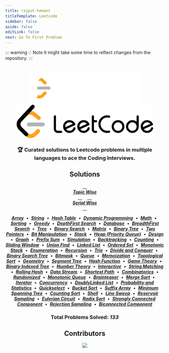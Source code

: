 ```yaml
---
title: rajput-hemant
titleTemplate: Leetcode
sidebar: false
aside: false
editLink: false
next: Go To First Problem
---
```


<script setup>
import { useData } from 'vitepress'

const { isDark } = useData();
</script>

::: warning 💡 Note
It might take some time to reflect changes from the repository.
:::

<br>

<div align="center">

<img v-if="isDark" src="/dark.png" />
<img v-else src="/light.png" />

### 🏆 Curated solutions to Leetcode problems in multiple languages to ace the Coding Interviews.

## Solutions

[<Badge type="warning"> <br> **_Topic Wise_** <br> </Badge>][topicwise] &nbsp;&nbsp;
[<Badge type="warning"> <br> **_Serial Wise_** <br> </Badge>][serialwise]

[**_Array_**][array] &nbsp;•&nbsp;
[**_String_**][string] &nbsp;•&nbsp;
[**_Hash Table_**][hash table] &nbsp;•&nbsp;
[**_Dynamic Programming_**][dynamic programming] &nbsp;•&nbsp;
[**_Math_**][math] &nbsp;•&nbsp;
[**_Sorting_**][sorting] &nbsp;•&nbsp;
[**_Greedy_**][greedy] &nbsp;•&nbsp;
[**_DepthFirst Search_**][depth-first search] &nbsp;•&nbsp;
[**_Database_**][database] &nbsp;•&nbsp;
[**_BreadthFirst Search_**][breadth-first search] &nbsp;•&nbsp;
[**_Tree_**][tree] &nbsp;•&nbsp;
[**_Binary Search_**][binary search] &nbsp;•&nbsp;
[**_Matrix_**][matrix] &nbsp;•&nbsp;
[**_Binary Tree_**][binary tree] &nbsp;•&nbsp;
[**_Two Pointers_**][two pointers] &nbsp;•&nbsp;
[**_Bit Manipulation_**][bit manipulation] &nbsp;•&nbsp;
[**_Stack_**][stack] &nbsp;•&nbsp;
[**_Heap (Priority Queue)_**][heap] &nbsp;•&nbsp;
[**_Design_**][design] &nbsp;•&nbsp;
[**_Graph_**][graph] &nbsp;•&nbsp;
[**_Prefix Sum_**][prefix sum] &nbsp;•&nbsp;
[**_Simulation_**][simulation] &nbsp;•&nbsp;
[**_Backtracking_**][backtracking] &nbsp;•&nbsp;
[**_Counting_**][counting] &nbsp;•&nbsp;
[**_Sliding Window_**][sliding window] &nbsp;•&nbsp;
[**_Union Find_**][union find] &nbsp;•&nbsp;
[**_Linked List_**][linked list] &nbsp;•&nbsp;
[**_Ordered Set_**][ordered set] &nbsp;•&nbsp;
[**_Monotonic Stack_**][monotonic stack] &nbsp;•&nbsp;
[**_Enumeration_**][enumeration] &nbsp;•&nbsp;
[**_Recursion_**][recursion] &nbsp;•&nbsp;
[**_Trie_**][trie] &nbsp;•&nbsp;
[**_Divide and Conquer_**][divide and conquer] &nbsp;•&nbsp;
[**_Binary Search Tree_**][binary search tree] &nbsp;•&nbsp;
[**_Bitmask_**][bitmask] &nbsp;•&nbsp;
[**_Queue_**][queue] &nbsp;•&nbsp;
[**_Memoization_**][memoization] &nbsp;•&nbsp;
[**_Topological Sort_**][topological sort] &nbsp;•&nbsp;
[**_Geometry_**][geometry] &nbsp;•&nbsp;
[**_Segment Tree_**][segment tree] &nbsp;•&nbsp;
[**_Hash Function_**][hash function] &nbsp;•&nbsp;
[**_Game Theory_**][game theory] &nbsp;•&nbsp;
[**_Binary Indexed Tree_**][binary indexed tree] &nbsp;•&nbsp;
[**_Number Theory_**][number theory] &nbsp;•&nbsp;
[**_Interactive_**][interactive] &nbsp;•&nbsp;
[**_String Matching_**][string matching] &nbsp;•&nbsp;
[**_Rolling Hash_**][rolling hash] &nbsp;•&nbsp;
[**_Data Stream_**][data stream] &nbsp;•&nbsp;
[**_Shortest Path_**][shortest path] &nbsp;•&nbsp;
[**_Combinatorics_**][combinatorics] &nbsp;•&nbsp;
[**_Randomized_**][randomized] &nbsp;•&nbsp;
[**_Monotonic Queue_**][monotonic queue] &nbsp;•&nbsp;
[**_Brainteaser_**][brainteaser] &nbsp;•&nbsp;
[**_Merge Sort_**][merge sort] &nbsp;•&nbsp;
[**_Iterator_**][iterator] &nbsp;•&nbsp;
[**_Concurrency_**][concurrency] &nbsp;•&nbsp;
[**_DoublyLinked List_**][doubly-linked list] &nbsp;•&nbsp;
[**_Probability and Statistics_**][probability and statistics] &nbsp;•&nbsp;
[**_Quickselect_**][quickselect] &nbsp;•&nbsp;
[**_Bucket Sort_**][bucket sort] &nbsp;•&nbsp;
[**_Suffix Array_**][suffix array] &nbsp;•&nbsp;
[**_Minimum Spanning Tree_**][minimum spanning tree] &nbsp;•&nbsp;
[**_Counting Sort_**][counting sort] &nbsp;•&nbsp;
[**_Shell_**][shell] &nbsp;•&nbsp;
[**_Line Sweep_**][line sweep] &nbsp;•&nbsp;
[**_Reservoir Sampling_**][reservoir sampling] &nbsp;•&nbsp;
[**_Eulerian Circuit_**][eulerian circuit] &nbsp;•&nbsp;
[**_Radix Sort_**][radix sort] &nbsp;•&nbsp;
[**_Strongly Connected Component_**][strongly connected component] &nbsp;•&nbsp;
[**_Rejection Sampling_**][rejection sampling] &nbsp;•&nbsp;
[**_Biconnected Component_**][biconnected component]

### **Total Problems Solved: _133_**

## Contributors

[![][contributors]][contributors-graph]

<!----------------------------------{ Images }--------------------------------->

[contributors]: https://contrib.rocks/image?repo=rajput-hemant/leetcode&max=500
[contributors-graph]: https://github.com/rajput-hemant/leetcode/graphs/contributors

</div>

<!----------------------------------{ Images }--------------------------------->

[contributors]: https://contrib.rocks/image?repo=rajput-hemant/leetcode&max=500
[contributors-graph]: https://github.com/rajput-hemant/leetcode/graphs/contributors

<!-----------------------------------{ Mics }---------------------------------->

[leetcode]: https://github.com/rajput-hemant/leetcode
[topicwise]: ./TOPICWISE.md
[serialwise]: ./SERIALWISE.md

<!----------------------------------{ Topics }--------------------------------->

[array]: ./TOPICWISE.md#array
[string]: ./TOPICWISE.md#string
[hash table]: ./TOPICWISE.md#hash-table
[dynamic programming]: ./TOPICWISE.md#dynamic-programming
[math]: ./TOPICWISE.md#math
[sorting]: ./TOPICWISE.md#sorting
[greedy]: ./TOPICWISE.md#greedy
[depth-first search]: ./TOPICWISE.md#depth-first-search
[database]: ./TOPICWISE.md#database
[breadth-first search]: ./TOPICWISE.md#breadth-first-search
[tree]: ./TOPICWISE.md#tree
[binary search]: ./TOPICWISE.md#binary-search
[matrix]: ./TOPICWISE.md#matrix
[binary tree]: ./TOPICWISE.md#binary-tree
[two pointers]: ./TOPICWISE.md#two-pointers
[bit manipulation]: ./TOPICWISE.md#bit-manipulation
[stack]: ./TOPICWISE.md#stack
[heap ]: ./TOPICWISE.md#heap-priority-queue
[design]: ./TOPICWISE.md#design
[graph]: ./TOPICWISE.md#graph
[prefix sum]: ./TOPICWISE.md#prefix-sum
[simulation]: ./TOPICWISE.md#simulation
[backtracking]: ./TOPICWISE.md#backtracking
[counting]: ./TOPICWISE.md#counting
[sliding window]: ./TOPICWISE.md#sliding-window
[union find]: ./TOPICWISE.md#union-find
[linked list]: ./TOPICWISE.md#linked-list
[ordered set]: ./TOPICWISE.md#ordered-set
[monotonic stack]: ./TOPICWISE.md#monotonic-stack
[enumeration]: ./TOPICWISE.md#enumeration
[recursion]: ./TOPICWISE.md#recursion
[trie]: ./TOPICWISE.md#trie
[divide and conquer]: ./TOPICWISE.md#divide-and-conquer
[binary search tree]: ./TOPICWISE.md#binary-search-tree
[bitmask]: ./TOPICWISE.md#bitmask
[queue]: ./TOPICWISE.md#queue
[memoization]: ./TOPICWISE.md#memoization
[topological sort]: ./TOPICWISE.md#topological-sort
[geometry]: ./TOPICWISE.md#geometry
[segment tree]: ./TOPICWISE.md#segment-tree
[hash function]: ./TOPICWISE.md#hash-function
[game theory]: ./TOPICWISE.md#game-theory
[binary indexed tree]: ./TOPICWISE.md#binary-indexed-tree
[number theory]: ./TOPICWISE.md#number-theory
[interactive]: ./TOPICWISE.md#interactive
[string matching]: ./TOPICWISE.md#string-matching
[rolling hash]: ./TOPICWISE.md#rolling-hash
[data stream]: ./TOPICWISE.md#data-stream
[shortest path]: ./TOPICWISE.md#shortest-path
[combinatorics]: ./TOPICWISE.md#combinatorics
[randomized]: ./TOPICWISE.md#randomized
[monotonic queue]: ./TOPICWISE.md#monotonic-queue
[brainteaser]: ./TOPICWISE.md#brainteaser
[merge sort]: ./TOPICWISE.md#merge-sort
[iterator]: ./TOPICWISE.md#iterator
[concurrency]: ./TOPICWISE.md#concurrency
[doubly-linked list]: ./TOPICWISE.md#doubly-linked-list
[probability and statistics]: ./TOPICWISE.md#probability-and-statistics
[quickselect]: ./TOPICWISE.md#quickselect
[bucket sort]: ./TOPICWISE.md#bucket-sort
[suffix array]: ./TOPICWISE.md#suffix-array
[minimum spanning tree]: ./TOPICWISE.md#minimum-spanning-tree
[counting sort]: ./TOPICWISE.md#counting-sort
[shell]: ./TOPICWISE.md#shell
[line sweep]: ./TOPICWISE.md#line-sweep
[reservoir sampling]: ./TOPICWISE.md#reservoir-sampling
[eulerian circuit]: ./TOPICWISE.md#eulerian-circuit
[radix sort]: ./TOPICWISE.md#radix-sort
[strongly connected component]: ./TOPICWISE.md#strongly-connected-component
[rejection sampling]: ./TOPICWISE.md#rejection-sampling
[biconnected component]: ./TOPICWISE.md#biconnected-component
